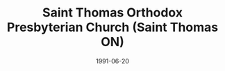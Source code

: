 ---
date: &id001 1991-06-20
end_date: null
location:
  address: null
  city: Saint Thomas
  state: ON
minister:
- end: 1998-01-01
  name: Theocharis Joannides
  start: 1991-01-01
  type: pastor
ministers:
- Theocharis Joannides
name: Saint Thomas Orthodox Presbyterian Church
names: null
origination_date: *id001
raw_data: "ON\nSaint Thomas\n\nSaint Thomas Orthodox Presbyterian Church  (June\
  \ 20, 1991\u2013September 19, 1998)\nPastor: Theocharis Joannides, 1991\u201398"
received_from: null
states:
- "ON"
status:
  active: false
  end_date: 1998-09-19
  reason: null
  received_from: null
  withdrawal_to: null
title: Saint Thomas Orthodox Presbyterian Church (Saint Thomas ON)

---